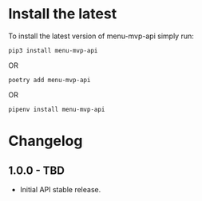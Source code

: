 Install the latest
===================

To install the latest version of menu-mvp-api simply run:

`pip3 install menu-mvp-api`

OR

`poetry add menu-mvp-api`

OR

`pipenv install menu-mvp-api`


Changelog
=========
## 1.0.0 - TBD
- Initial API stable release.
